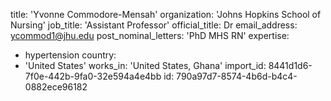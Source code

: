 title: 'Yvonne Commodore-Mensah'
organization: 'Johns Hopkins School of Nursing'
job_title: 'Assistant Professor'
official_title: Dr
email_address: ycommod1@jhu.edu
post_nominal_letters: 'PhD MHS RN'
expertise:
  - hypertension
country:
  - 'United States'
works_in: 'United States, Ghana'
import_id: 8441d1d6-7f0e-442b-9fa0-32e594a4e4bb
id: 790a97d7-8574-4b6d-b4c4-0882ece96182
